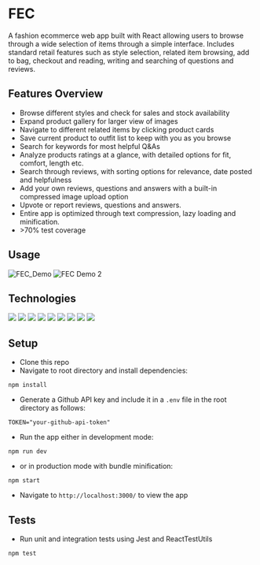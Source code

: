 # FEC
A fashion ecommerce web app built with React allowing users to browse through a wide selection of items through a simple interface.
Includes standard retail features such as style selection, related item browsing, add to bag, checkout and reading, writing and searching of questions and reviews.

## Features Overview
- Browse different styles and check for sales and stock availability
- Expand product gallery for larger view of images
- Navigate to different related items by clicking product cards
- Save current product to outfit list to keep with you as you browse
- Search for keywords for most helpful Q&As
- Analyze products ratings at a glance, with detailed options for fit, comfort, length etc.
- Search through reviews, with sorting options for relevance, date posted and helpfulness
- Add your own reviews, questions and answers with a built-in compressed image upload option
- Upvote or report reviews, questions and answers.
- Entire app is optimized through text compression, lazy loading and minification.
- &gt;70% test coverage

## Usage
![FEC_Demo](https://user-images.githubusercontent.com/66839046/173204790-d06725f9-8a1d-4808-9ef0-894fde83b75c.gif)
![FEC Demo 2](https://user-images.githubusercontent.com/41318167/173206509-4d7cb3d3-ae40-4593-931e-17636f8c8a4a.gif)


## Technologies
<img src="https://img.shields.io/badge/React-20232A?style=for-the-badge&logo=react&logoColor=61DAFB" />
<img src="https://img.shields.io/badge/Express.js-000000?style=for-the-badge&logo=express&logoColor=white" />
<img src="https://img.shields.io/badge/Node.js-339933?style=for-the-badge&logo=nodedotjs&logoColor=white" />
<img src="https://img.shields.io/badge/JavaScript-323330?style=for-the-badge&logo=javascript&logoColor=F7DF1E" />
<img src="https://img.shields.io/badge/CSS3-1572B6?style=for-the-badge&logo=css3&logoColor=white" />
<img src="https://img.shields.io/badge/Webpack-8DD6F9?style=for-the-badge&logo=Webpack&logoColor=white" />
<img src="https://img.shields.io/badge/Babel-F9DC3E?style=for-the-badge&logo=babel&logoColor=white" />
<img src="https://img.shields.io/badge/Jest-C21325?style=for-the-badge&logo=jest&logoColor=white" />
<img src="https://img.shields.io/badge/Amazon_AWS-FF9900?style=for-the-badge&logo=amazonaws&logoColor=white" />

## Setup
- Clone this repo
- Navigate to root directory and install dependencies:

```
npm install
```

- Generate a Github API key and include it in a <code>.env</code> file in the root directory as follows:

```
TOKEN="your-github-api-token"
```

- Run the app either in development mode:

```
npm run dev
```

- or in production mode with bundle minification:

```
npm start
```

- Navigate to <code>http://localhost:3000/</code> to view the app

## Tests
- Run unit and integration tests using Jest and ReactTestUtils
```
npm test
```

